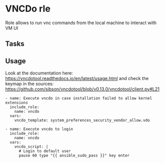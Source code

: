 # VNCDo rle

Role allows to run vnc commands from the local machine to interact with VM UI

## Tasks

## Usage

Look at the documentation here: https://vncdotool.readthedocs.io/en/latest/usage.html and check the
keymap in the sources: https://github.com/sibson/vncdotool/blob/v0.13.0/vncdotool/client.py#L21

```
- name: Execute vncdo in case installation failed to allow kernel extensions
  include_role:
    name: vncdo
  vars:
    vncdo_template: system_preferences_security_vendor_allow.vdo

- name: Execute vncdo to login
  include_role:
    name: vncdo
  vars:
    vncdo_script: |
      # Login to default user
      pause 60 type "{{ ansible_sudo_pass }}" key enter
```
